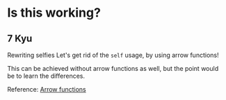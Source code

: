 # Is this working?
## 7 Kyu

Rewriting selfies
Let's get rid of the `self` usage, by using arrow functions!

This can be achieved without arrow functions as well, but the point would be to learn the differences.

Reference: [Arrow functions](https://developer.mozilla.org/en-US/docs/Web/JavaScript/Reference/Functions/Arrow_functions)

